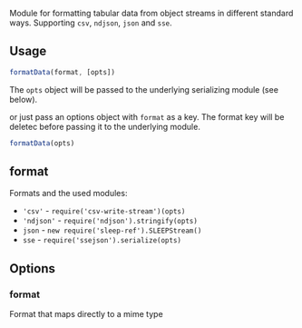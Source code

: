 
Module for formatting tabular data from object streams in different standard ways.
Supporting `csv`, `ndjson`, `json` and `sse`.

## Usage

```js
formatData(format, [opts])
```
The `opts` object will be passed to the underlying serializing module (see below).


or just pass an options object with `format` as a key. The format key will be deletec
before passing it to the underlying module.

```js
formatData(opts)
```

## format

Formats and the used modules:

* `'csv'`  - `require('csv-write-stream')(opts)`
* `'ndjson'` - `require('ndjson').stringify(opts)`
* `json` - `new require('sleep-ref').SLEEPStream()`
* `sse` - `require('ssejson').serialize(opts)`


## Options



### format

Format that maps directly to a mime type


